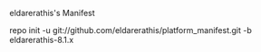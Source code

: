 eldarerathis's Manifest

repo init -u git://github.com/eldarerathis/platform_manifest.git -b eldarerathis-8.1.x
